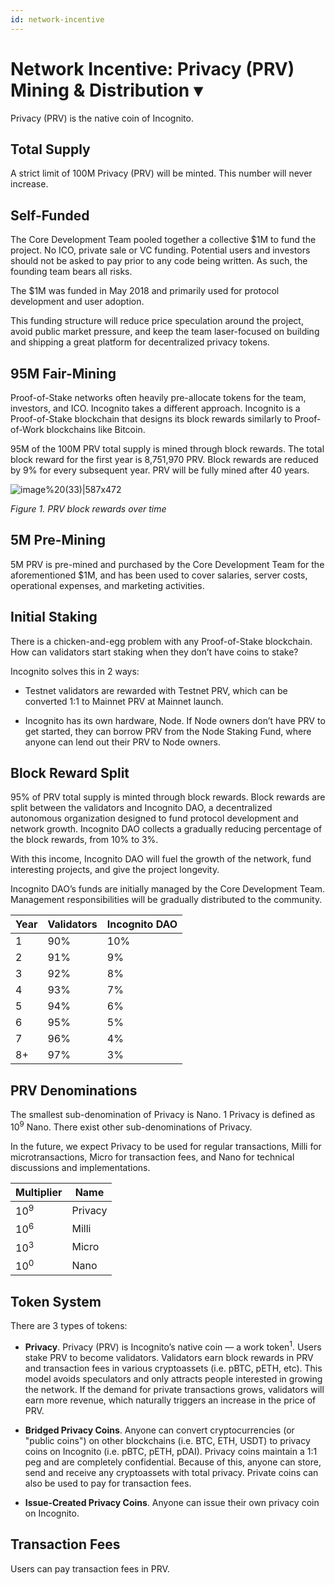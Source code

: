 ```yaml
---
id: network-incentive
---
```



# Network Incentive: Privacy (PRV) Mining & Distribution ▾

Privacy (PRV) is the native coin of Incognito.

## Total Supply

A strict limit of 100M Privacy (PRV) will be minted. This number will never increase.

## Self-Funded

The Core Development Team pooled together a collective $1M to fund the project. No ICO, private sale or VC funding. Potential users and investors should not be asked to pay prior to any code being written. As such, the founding team bears all risks.

The $1M was funded in May 2018 and primarily used for protocol development and user adoption.

This funding structure will reduce price speculation around the project, avoid public market pressure, and keep the team laser-focused on building and shipping a great platform for decentralized privacy tokens.

## 95M Fair-Mining

Proof-of-Stake networks often heavily pre-allocate tokens for the team, investors, and ICO. Incognito takes a different approach. Incognito is a Proof-of-Stake blockchain that designs its block rewards similarly to Proof-of-Work blockchains like Bitcoin.

95M of the 100M PRV total supply is mined through block rewards. The total block reward for the first year is 8,751,970 PRV. Block rewards are reduced by 9% for every subsequent year. PRV will be fully mined after 40 years.

![image%20(33)|587x472](upload://zdUYnzL8aG18Pe5Kzu0nDQhfFB8.png) 

*Figure 1. PRV block rewards over time*

## 5M Pre-Mining

5M PRV is pre-mined and purchased by the Core Development Team for the aforementioned $1M, and has been used to cover salaries, server costs, operational expenses, and marketing activities.

## Initial Staking

There is a chicken-and-egg problem with any Proof-of-Stake blockchain. How can validators start staking when they don’t have coins to stake?

Incognito solves this in 2 ways:

* Testnet validators are rewarded with Testnet PRV, which can be converted 1:1 to Mainnet PRV at Mainnet launch.

* Incognito has its own hardware, Node. If Node owners don’t have PRV to get started, they can borrow PRV from the Node Staking Fund, where anyone can lend out their PRV to Node owners.

## Block Reward Split

95% of PRV total supply is minted through block rewards. Block rewards are split between the validators and Incognito DAO, a decentralized autonomous organization designed to fund protocol development and network growth. Incognito DAO collects a gradually reducing percentage of the block rewards, from 10% to 3%.

With this income, Incognito DAO will fuel the growth of the network, fund interesting projects, and give the project longevity.

Incognito DAO’s funds are initially managed by the Core Development Team. Management responsibilities will be gradually distributed to the community.

|Year|Validators|Incognito DAO|
| --- | --- | --- |
|1|90%|10%|
|2|91%|9%|
|3|92%|8%|
|4|93%|7%|
|5|94%|6%|
|6|95%|5%|
|7|96%|4%|
|8+|97%|3%|

## PRV Denominations

The smallest sub-denomination of Privacy is Nano. 1 Privacy is defined as 10<sup>9</sup> Nano. There exist other sub-denominations of Privacy.

In the future, we expect Privacy to be used for regular transactions, Milli for microtransactions, Micro for transaction fees, and Nano for technical discussions and implementations.

|Multiplier|Name|
| --- | --- |
|10<sup>9</sup>|Privacy|
|10<sup>6</sup>|Milli|
|10<sup>3</sup>|Micro|
|10<sup>0</sup>|Nano|

## Token System

There are 3 types of tokens:

* **Privacy**. Privacy (PRV) is Incognito’s native coin — a work token<sup>1</sup>. Users stake PRV to become validators. Validators earn block rewards in PRV and transaction fees in various cryptoassets (i.e. pBTC, pETH, etc). This model avoids speculators and only attracts people interested in growing the network. If the demand for private transactions grows, validators will earn more revenue, which naturally triggers an increase in the price of PRV.

* **Bridged Privacy Coins**. Anyone can convert cryptocurrencies (or "public coins") on other blockchains (i.e. BTC, ETH, USDT) to privacy coins on Incognito (i.e. pBTC, pETH, pDAI). Privacy coins maintain a 1:1 peg and are completely confidential. Because of this, anyone can store, send and receive any cryptoassets with total privacy. Private coins can also be used to pay for transaction fees.

* **Issue-Created Privacy Coins**. Anyone can issue their own privacy coin on Incognito.

## Transaction Fees

Users can pay transaction fees in PRV.
